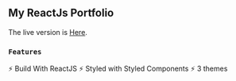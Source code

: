 

## My ReactJs Portfolio 
The live version is [Here](https://mcrunportfolio.herokuapp.com/).

### `Features`

⚡️ Build With ReactJS
⚡️ Styled with Styled Components
⚡️ 3 themes
